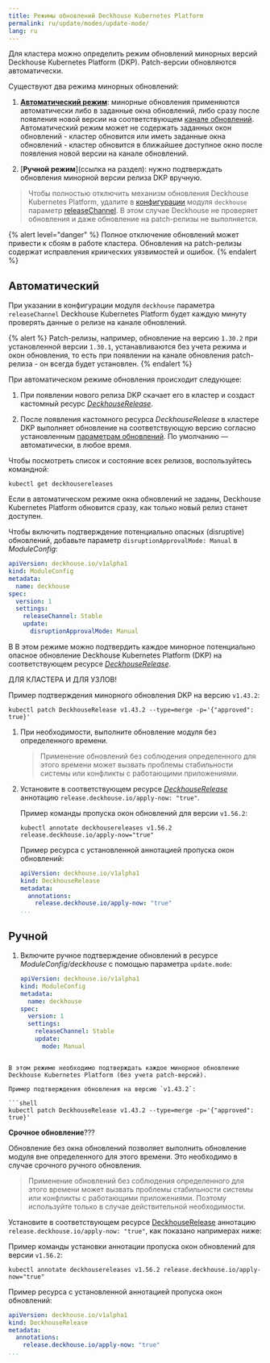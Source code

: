 ```yaml
---
title: Режимы обновлений Deckhouse Kubernetes Platform
permalink: ru/update/modes/update-mode/
lang: ru
---
```


Для кластера можно определить режим обновлений минорных версий Deckhouse Kubernetes Platform (DKP). Patch-версии обновляются автоматически.

Существуют два режима минорных обновлений:

1. [**Автоматический режим**](#автоматический): минорные обновления применяются автоматически либо в заданные окна обновлений, либо сразу после появления новой версии на соответствующем [канале обновлений](https://deckhouse.ru/documentation/deckhouse-release-channels.html). Автоматический режим может не содержать заданных окон обновлений - кластер обновится  или иметь заданные окна обновлений - кластер обновится в ближайшее доступное окно после появления новой версии на канале обновлений.

2. [**Ручной режим**](ссылка на раздел): нужно подтверждать обновления минорной версии релиза DKP вручную.

> Чтобы полностью отключить механизм обновления Deckhouse Kubernetes Platform, удалите в [конфигурации](modules/002-deckhouse/configuration.html) модуля `deckhouse` параметр [releaseChannel](modules/002-deckhouse/configuration.html#parameters-releasechannel). В этом случае Deckhouse не проверяет обновления и даже обновление на patch-релизы не выполняется.

{% alert level="danger" %}
Полное отключение обновлений может привести к сбоям в работе кластера. Обновления на patch-релизы содержат исправления криических уязвимостей и ошибок.
{% endalert %}

## Автоматический

При указании в конфигурации модуля `deckhouse` параметра `releaseChannel` Deckhouse Kubernetes Platform будет каждую минуту проверять данные о релизе на канале обновлений.
<!-- каким образом?-->

{% alert %}
Patch-релизы, например, обновление на версию `1.30.2` при установленной версии `1.30.1`, устанавливаются без учета режима и окон обновления, то есть при появлении на канале обновления patch-релиза - он всегда будет установлен.
{% endalert %}

При автоматическом режиме обновления происходит следующее:

1. При появлении нового релиза DKP скачает его в кластер и создаст кастомный ресурс [*DeckhouseRelease*](modules/002-deckhouse/cr.html#deckhouserelease).

2. После появления кастомного ресурса *DeckhouseRelease* в кластере DKP выполняет обновление на соответствующую версию согласно установленным [параметрам обновлений](modules/002-deckhouse/configuration.html#parameters-update). По умолчанию — автоматически, в любое время.

Чтобы посмотреть список и состояние всех релизов, воспользуйтесь командной:

```shell
kubectl get deckhousereleases
```

Если в автоматическом режиме окна обновлений не заданы, Deckhouse Kubernetes Platform обновится сразу, как только новый релиз станет доступен.

Чтобы включить подтверждение потенциально опасных (disruptive) обновлений, добавьте параметр `disruptionApprovalMode: Manual` в *ModuleConfig*:

```yaml
apiVersion: deckhouse.io/v1alpha1
kind: ModuleConfig
metadata:
  name: deckhouse
spec:
  version: 1
  settings:
    releaseChannel: Stable
    update:
      disruptionApprovalMode: Manual
```

<!-- Вот этот сценарий тоже отдельный. Как его установить? Для критических изменений, из-за которых обновление невозможно, настроены алерты. Например:

D8NodeHasDeprecatedOSVersion - на нодах установлена устаревшая операционная система;
HelmReleasesHasResourcesWithDeprecatedVersions - в helm-релизах используются устаревшие ресурсы;
KubernetesVersionEndOfLife - текущая версия Kubernetes больше не поддерживается.-->

В В этом режиме можно подтвердить каждое минорное потенциально опасное обновление Deckhouse Kubernetes Platform (DKP) на соответствующем ресурсе [*DeckhouseRelease*](cr.html#deckhouserelease).

ДЛЯ КЛАСТЕРА И ДЛЯ УЗЛОВ!

Пример подтверждения минорного обновления DKP на версию `v1.43.2`:

   ```shell
   kubectl patch DeckhouseRelease v1.43.2 --type=merge -p='{"approved": true}'
   ```

1. При необходимости, выполните обновление модуля без определенного времени.

   > Применение обновлений без соблюдения определенного для этого времени может вызвать проблемы стабильности системы или конфликты с работающими приложениями.

1. Установите в соответствующем ресурсе [*DeckhouseRelease*](modules/002-deckhouse/cr.html#deckhouserelease) аннотацию `release.deckhouse.io/apply-now: "true"`.

   Пример команды пропуска окон обновлений для версии `v1.56.2`:

   ```shell
   kubectl annotate deckhousereleases v1.56.2 release.deckhouse.io/apply-now="true"
   ```

   Пример ресурса с установленной аннотацией пропуска окон обновлений:

   ```yaml
   apiVersion: deckhouse.io/v1alpha1
   kind: DeckhouseRelease
   metadata:
     annotations:
       release.deckhouse.io/apply-now: "true"
   ...
   ```

## Ручной

1. Включите ручное подтверждение обновлений в ресурсе *ModuleConfig/deckhouse* с помощью параметра `update.mode`:

   ```yaml
   apiVersion: deckhouse.io/v1alpha1
   kind: ModuleConfig
   metadata:
     name: deckhouse
   spec:
     version: 1
     settings:
       releaseChannel: Stable
       update:
         mode: Manual
  ```

В этом режиме необходимо подтверждать каждое минорное обновление Deckhouse Kubernetes Platform (без учета patch-версий).

Пример подтверждения обновления на версию `v1.43.2`:

```shell
kubectl patch DeckhouseRelease v1.43.2 --type=merge -p='{"approved": true}'
```

**Срочное обновление**???

Обновление без окна обновлений позволяет выполнить обновление модуля вне определенного для этого времени. Это необходимо в случае срочного ручного обновления. 

> Применение обновлений без соблюдения определенного для этого времени может вызвать проблемы стабильности системы или конфликты с работающими приложениями. Поэтому используйте только в случае действительной необходимости.

Установите в соответствующем ресурсе [DeckhouseRelease](modules/002-deckhouse/cr.html#deckhouserelease) аннотацию `release.deckhouse.io/apply-now: "true"`, как показано напримерах ниже:

Пример команды установки аннотации пропуска окон обновлений для версии `v1.56.2`:

```shell
kubectl annotate deckhousereleases v1.56.2 release.deckhouse.io/apply-now="true"
```

Пример ресурса с установленной аннотацией пропуска окон обновлений:

```yaml
apiVersion: deckhouse.io/v1alpha1
kind: DeckhouseRelease
metadata:
  annotations:
    release.deckhouse.io/apply-now: "true"
...
```
